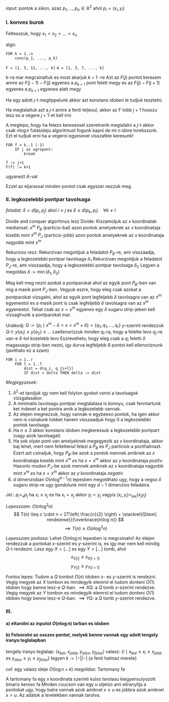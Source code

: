 *input:* pontok a sikon, azaz $p_{1}, \dots, p_{n} \in \mathbb{R}^{2}$ ahol $p_{i} = (x_{i}, y_{i})$

### I. konvex burok
Feltesszuk, hogy $x_{1} < x_{2} < \dots < x_{n}$

algo:
```
FOR k = 1..n
	conv(p_1, ..., p_k)
```

`F = [1, 5, 11, ..., k]`
`A = [1, 3, 7, ..., k]`

$k$-ra mar megcsinaltuk es most akarjuk $k+1$ -re
Azt az $F(j)$ pontot keresem amire az $F(j-1) - F(j)$ egyenes a $p_{k+1}$ pont felett megy es az $F(j) - F(j+1)$ egyenes a $p_{k+1}$ egyenes alatt megy

Ha egy adott $j$-t megtippelunk akkor azt konstans idoben le tudjuk tesztelni.

Ha megtalaltuk azt a $j$-t amire a fenti teljesul, akkor az F tobb $j+1$ hosszu lesz es a vegere $j+1$-et kell irni

A meglepo, hogy ha felezo keresessel szeretnenk megtalalni a $j$-t akkor csak $n\log n$ futasideju algoritmust fogunk kapni de mi $n$ idore torekszunk.
Ezt el tudjuk erni ha a vegerol egyesevel visszafele keresunk!

```
FOR f = k..1 (-1)
	IF j az ugropont:
		break

f := j+1
F(f) := k+1
```
ugyanezt $A$-val

Ezzel az eljarassal minden pontot csak egyszer nezzuk meg.


### II. legkozelebbi pontpar tavolsaga
*feladat:* $\delta = d(p_{i}, p_{j})$ ahol $i \neq j$ es $\delta \leq d(p_{k}, p_{l}) \quad \forall k \neq l$

Divide and conquer algoritmus lesz
Divide:
	Kiszamoljuk az $x$ koordinatak mediansat: $x^{m}$
	 $P_{B}$ (particio-bal) azon pontok amelyeknek az $x$ koordinataja kisebb mint $x^{m}$
	$P_{J}$ (particio-jobb) azon pontok amelyeknek az $x$ koordinataja nagyobb mint $x^{m}$

Rekurzios resz:
	Rekurzivan megoldjuk a feladatot $P_{B}$-re, ami visszaadja, hogy a legkozelebbi pontpar tavolsaga $\delta_{1}$
	Rekurzivan megoldjuk a feladatot $P_{J}$-re, ami visszaadja, hogy a legkozelebbi pontpar tavolsaga $\delta_{2}$
	Legyen a megoldas $\delta := \min(\delta_{1}, \delta_{2})$

Meg kell meg nezni azokat a pontparokat ahol az egyik pont $P_{B}$-ben van mig a masik pont $P_{J}$-ben.
Vegyuk eszre, hogy eleg csak azokat a pontparokat vizsgalni, ahol az egyik pont legfeljebb $\delta$ tavolsagra van az $x^{m}$ egyenestol es a masik pont is csak legfeljebb $\delta$ tavolsagra van az $x^{m}$ egyenestol.
Tehat csak az $x=x^{m}$ egyenes egy $\delta$ sugaru strip-jeben kell vizsaglnunk a pontparokat mar.

Uralkodj:
	$Q := \{ p_{i} \mid x^{m} - \delta < x < x^{m} + \delta \} = \{ q_{1}, q_{1}, \dots, q_{r} \}$
	$y$-szerint rendezzuk $Q$-t: $y(a_{1}) \leq y(a_{2}) \leq \dots$
	Leellenorizzuk minden $q_{i}$-ra, hogy a felette levo $q_{j}$-re van-e $\delta$-tol kozelebb levo
	Eszreveheto, hogy eleg csak a $q_{i}$ feletti $\delta$ magassagu strip-ben nezni, igy durva legfeljebb $8$ pontot kell ellenoriznunk (javithato ez a szam)

```
FOR i = 1..r
	FOR l = 1..7
		dist = d(q_i, q_{i+l})
		IF dist < delta THEN delta := dist
```

*Megjegyzesek:*
1. $\delta ^{2}$-et taroljuk igy nem kell folyton gyokot vonni a tavolsagok vizsgalasakor.
2. A minimalis tavolsagu pontpar megtalalasa is konnyu, csak fenntartunk ket indexet a ket pontra amik a legkozelebb vannak.
3. Az elejen megnezzuk, hogy vannak-e egybeeso pontok, ha igen akkor nem is csinalunk tobbet hanem visszaadjuk hogy $0$ a legkozelebbi pontok tavolsaga.
4. Ha $n \leq 3$ akkor konstans idoben megkeressuk a legkozelebbi pontpart (vagy azok tavolsagat)
5. Ha sok olyan pont van amelyeknek megegyezik az $x$ koordinataja, akkor baj lehet, mert nem feltetlenul felezi a $P_{B}$ es $P_{J}$ particiok a ponthalmazt.
	Ezert azt csinaljuk, hogy $P_{B}$-be azok a pontok mennek amiknek az $x$ koordinataja kisebb mint $x^{m}$ *es* ha $x=x^{m}$ akkor az $y$ koordinataja *pozitv*. Hasonlo modon $P_{J}$-be azok mennek amiknek az $x$ koordinataja nagyobb mint $x^{m}$ *es* ha $x = x^{m}$ akkor az $y$ koordinataja *negativ*
6. $d$ dimenzioban $O(n\log ^{d-1}n)$ lepesben megoldhato ugy, hogy a vegso $\delta$ sugaru strip-re ugy gondolunk mint egy $d-1$ dimenzios feladatra.

*Jel.:* $p_{i} <_{x} p_{j}$ ha $x_{i} \leq x_{j}$ es ha $x_{i} = x_{j}$ akkor $y_{i} < y_{j}$
vagyis $(x_{i}, y_{i}) <_{\text{lex}} (x_{j} y_{j})$

*Lepesszam:* $O(n\log ^{2}n)$
$$
T(n) \leq c \cdot n + 2T\left( \frac{n}{2} \right) + \stackrel{Q\text{ rendezese}}{\overbrace{n\log n}}
$$
$$
\implies T(n) \leq O(n\log ^{2}n)
$$

*Lepesszam javitasa:* Lehet $O(n\log n)$ lepesben is megcsinalni!
Az elejen rendezzuk a pontokat $x$-szerint es $y$-szerint is, es igy mar nem kell mindig $Q$-t rendezni.
Lesz egy $X = [\dots]$ es egy $Y = [\dots]$ tomb, ahol
$$
x_{X[i]} \leq x_{X[i+1]}
$$
$$
y_{Y[i]} \leq y_{Y[i+1]}
$$

Fontos lepes: Tudom a $Q$ tombot $O(n)$ idoben $x$- es $y$-szerint is rendezni.
Vegig megyek az $X$ tombon es mindegyik elemrol el tudom donteni $O(1)$ idoben hogy benne lesz-e $Q$-ban. $\implies XQ$: a $Q$ tomb $x$-szerint rendezve.
Vegig megyek az $Y$ tombon es mindegyik elemrol el tudom donteni $O(1)$ idoben hogy benne lesz-e $Q$-ban. $\implies YQ$: a $Q$ tomb $y$-szerint rendezve.


### III.
#### a) eltarolni az inputot $O(n\log n)$ tarban es idoben
#### b) Felsorolni az osszes pontot, melyek benne vannak egy adott tengely iranyu teglalapban
tengely iranyu teglalap: $(x_{bal},\; x_{jobb},\; y_{also},\; y_{felso})$
valasz: $\{ i \mid x_{bal} \leq x_{i} \leq x_{jobb} \text{ es } y_{also} \leq y_{i} \leq y_{felso} \}$
legyen $k:= \lvert -| |- \rvert$ (a fenti halmaz merete)

*cel:* egy valasz ideje $O(\log n + k)$
*megoldas:* Tartomany fa
 
 A tartomany fa egy $x$ koordinata szerinti kulso tarolasu kiegyensulyozott binaris kereso fa
Minden csucson van egy $u$  utjelzo ami eliranyitja a pontokat ugy, hogy balra vannak azok amiknel $x \leq u$ es jobbra azok amiknel $x > u$. Az adatok a levelekben vannak tarolva.






